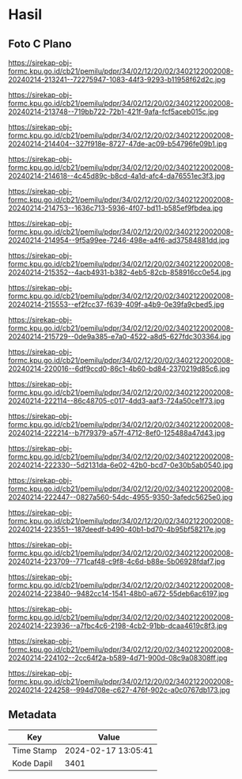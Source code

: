 # Hasil

## Foto C Plano

https://sirekap-obj-formc.kpu.go.id/cb21/pemilu/pdpr/34/02/12/20/02/3402122002008-20240214-213241--72275947-1083-44f3-9293-b11958f62d2c.jpg

https://sirekap-obj-formc.kpu.go.id/cb21/pemilu/pdpr/34/02/12/20/02/3402122002008-20240214-213748--719bb722-72b1-421f-9afa-fcf5aceb015c.jpg

https://sirekap-obj-formc.kpu.go.id/cb21/pemilu/pdpr/34/02/12/20/02/3402122002008-20240214-214404--327f918e-8727-47de-ac09-b54796fe09b1.jpg

https://sirekap-obj-formc.kpu.go.id/cb21/pemilu/pdpr/34/02/12/20/02/3402122002008-20240214-214618--4c45d89c-b8cd-4a1d-afc4-da76551ec3f3.jpg

https://sirekap-obj-formc.kpu.go.id/cb21/pemilu/pdpr/34/02/12/20/02/3402122002008-20240214-214753--1636c713-5936-4f07-bd11-b585ef9fbdea.jpg

https://sirekap-obj-formc.kpu.go.id/cb21/pemilu/pdpr/34/02/12/20/02/3402122002008-20240214-214954--9f5a99ee-7246-498e-a4f6-ad37584881dd.jpg

https://sirekap-obj-formc.kpu.go.id/cb21/pemilu/pdpr/34/02/12/20/02/3402122002008-20240214-215352--4acb4931-b382-4eb5-82cb-858916cc0e54.jpg

https://sirekap-obj-formc.kpu.go.id/cb21/pemilu/pdpr/34/02/12/20/02/3402122002008-20240214-215553--ef2fcc37-f639-409f-a4b9-0e39fa9cbed5.jpg

https://sirekap-obj-formc.kpu.go.id/cb21/pemilu/pdpr/34/02/12/20/02/3402122002008-20240214-215729--0de9a385-e7a0-4522-a8d5-627fdc303364.jpg

https://sirekap-obj-formc.kpu.go.id/cb21/pemilu/pdpr/34/02/12/20/02/3402122002008-20240214-220016--6df9ccd0-86c1-4b60-bd84-2370219d85c6.jpg

https://sirekap-obj-formc.kpu.go.id/cb21/pemilu/pdpr/34/02/12/20/02/3402122002008-20240214-222114--86c48705-c017-4dd3-aaf3-724a50ce1f73.jpg

https://sirekap-obj-formc.kpu.go.id/cb21/pemilu/pdpr/34/02/12/20/02/3402122002008-20240214-222214--b7f79379-a57f-4712-8ef0-125488a47d43.jpg

https://sirekap-obj-formc.kpu.go.id/cb21/pemilu/pdpr/34/02/12/20/02/3402122002008-20240214-222330--5d2131da-6e02-42b0-bcd7-0e30b5ab0540.jpg

https://sirekap-obj-formc.kpu.go.id/cb21/pemilu/pdpr/34/02/12/20/02/3402122002008-20240214-222447--0827a560-54dc-4955-9350-3afedc5625e0.jpg

https://sirekap-obj-formc.kpu.go.id/cb21/pemilu/pdpr/34/02/12/20/02/3402122002008-20240214-223551--187deedf-b490-40b1-bd70-4b95bf58217e.jpg

https://sirekap-obj-formc.kpu.go.id/cb21/pemilu/pdpr/34/02/12/20/02/3402122002008-20240214-223709--771caf48-c9f8-4c6d-b88e-5b06928fdaf7.jpg

https://sirekap-obj-formc.kpu.go.id/cb21/pemilu/pdpr/34/02/12/20/02/3402122002008-20240214-223840--9482cc14-1541-48b0-a672-55deb6ac6197.jpg

https://sirekap-obj-formc.kpu.go.id/cb21/pemilu/pdpr/34/02/12/20/02/3402122002008-20240214-223936--a7fbc4c6-2198-4cb2-91bb-dcaa4619c8f3.jpg

https://sirekap-obj-formc.kpu.go.id/cb21/pemilu/pdpr/34/02/12/20/02/3402122002008-20240214-224102--2cc64f2a-b589-4d71-900d-08c9a08308ff.jpg

https://sirekap-obj-formc.kpu.go.id/cb21/pemilu/pdpr/34/02/12/20/02/3402122002008-20240214-224258--994d708e-c627-476f-902c-a0c0767db173.jpg


## Metadata

| Key        | Value               |
| ---------- | ------------------- |
| Time Stamp | 2024-02-17 13:05:41 |
| Kode Dapil | 3401                |



